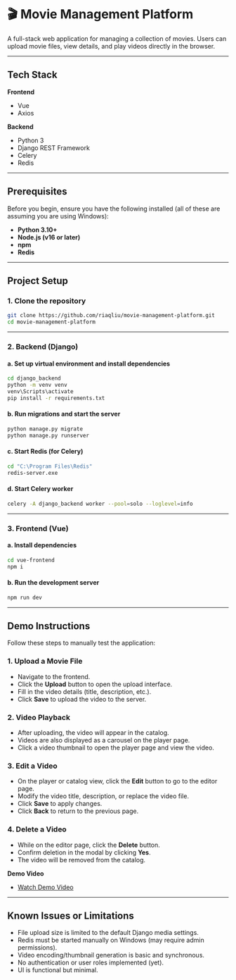 # 🎬 Movie Management Platform

A full-stack web application for managing a collection of movies. Users can upload movie files, view details, and play videos directly in the browser.

---

## Tech Stack

**Frontend**

* Vue
* Axios

**Backend**

* Python 3
* Django REST Framework
* Celery
* Redis

---

## Prerequisites

Before you begin, ensure you have the following installed (all of these are assuming you are using Windows):

* **Python 3.10+**
* **Node.js (v16 or later)**
* **npm**
* **Redis**

---

## Project Setup

### 1. Clone the repository

```bash
git clone https://github.com/riaqliu/movie-management-platform.git
cd movie-management-platform
```

---

### 2. Backend (Django)

#### a. Set up virtual environment and install dependencies

```bash
cd django_backend
python -m venv venv
venv\Scripts\activate
pip install -r requirements.txt
```

#### b. Run migrations and start the server

```bash
python manage.py migrate
python manage.py runserver
```

#### c. Start Redis (for Celery)

```bash
cd "C:\Program Files\Redis"
redis-server.exe
```

#### d. Start Celery worker

```bash
celery -A django_backend worker --pool=solo --loglevel=info
```

---

### 3. Frontend (Vue)

#### a. Install dependencies

```bash
cd vue-frontend
npm i
```

#### b. Run the development server

```bash
npm run dev
```

---

## Demo Instructions

Follow these steps to manually test the application:

### 1. **Upload a Movie File**

* Navigate to the frontend.
* Click the **Upload** button to open the upload interface.
* Fill in the video details (title, description, etc.).
* Click **Save** to upload the video to the server.

### 2. **Video Playback**

* After uploading, the video will appear in the catalog.
* Videos are also displayed as a carousel on the player page.
* Click a video thumbnail to open the player page and view the video.

### 3. **Edit a Video**

* On the player or catalog view, click the **Edit** button to go to the editor page.
* Modify the video title, description, or replace the video file.
* Click **Save** to apply changes.
* Click **Back** to return to the previous page.

### 4. **Delete a Video**

* While on the editor page, click the **Delete** button.
* Confirm deletion in the modal by clicking **Yes**.
* The video will be removed from the catalog.

**Demo Video**

   * [Watch Demo Video](https://example.com/demo)

---

## Known Issues or Limitations

* File upload size is limited to the default Django media settings.
* Redis must be started manually on Windows (may require admin permissions).
* Video encoding/thumbnail generation is basic and synchronous.
* No authentication or user roles implemented (yet).
* UI is functional but minimal.
